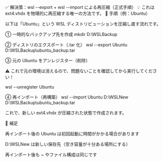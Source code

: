 ✅ 解決策：wsl --export + wsl --import による再圧縮（正式手順）
💡 これは ext4.vhdx を物理的に再圧縮する唯一の方法です。
🔧 手順（例：Ubuntu）

以下は「Ubuntu」という WSL ディストリビューションを圧縮し直す流れです。

① 一時的なバックアップ先を作成
mkdir D:\WSLBackup

② ディストリのエクスポート（.tar 化）
wsl --export Ubuntu D:\WSLBackup\ubuntu_backup.tar

③ 元の Ubuntu をアンレジスター（削除）

⚠️ これで元の環境は消えるので、問題ないことを確認してから実行してください！

wsl --unregister Ubuntu

④ 再インポート（再構築）
wsl --import Ubuntu D:\WSLNew D:\WSLBackup\ubuntu_backup.tar


これで、新しい ext4.vhdx が圧縮された状態で作成されます。

📌 補足

再インポート後の Ubuntu は初回起動に時間がかかる場合があります

D:\WSLNew は新しい保存先（空き容量が十分ある場所にする）

再インポート後も ~ やファイル構成は同じです